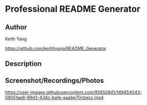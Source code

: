 # Professional README Generator

## Author

Keith Yang

https://github.com/keithlyang/README_Generator

## Description

## Screenshot/Recordings/Photos

https://user-images.githubusercontent.com/95650841/149454043-08551ae8-99d3-434c-ba1e-eaabe70cbecc.mp4